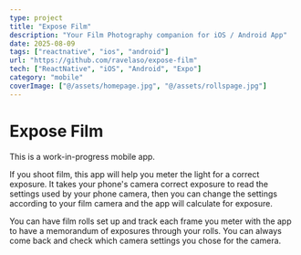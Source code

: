 ```yaml
---
type: project
title: "Expose Film"
description: "Your Film Photography companion for iOS / Android App"
date: 2025-08-09
tags: ["reactnative", "ios", "android"]
url: "https://github.com/ravelaso/expose-film"
tech: ["ReactNative", "iOS", "Android", "Expo"]
category: "mobile"
coverImage: ["@/assets/homepage.jpg", "@/assets/rollspage.jpg"]
---
```


# Expose Film

This is a work-in-progress mobile app.

If you shoot film, this app will help you meter the light for a correct exposure.
It takes your phone's camera correct exposure to read the settings used by your phone camera, then you can 
change the settings according to your film camera and the app will calculate for exposure.


You can have film rolls set up and track each frame you meter with the app to have a memorandum
of exposures through your rolls. You can always come back and check which camera settings you chose
for the camera.


